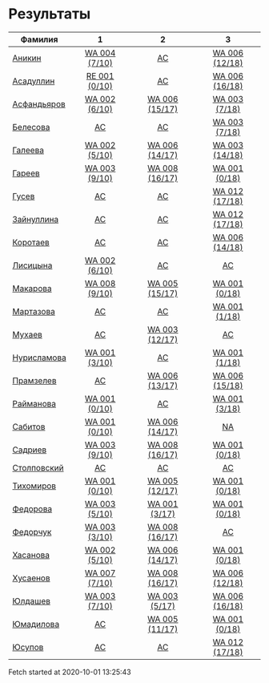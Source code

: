 # Результаты
Фамилия | 1| 2| 3
---|:---:|:---:|:---:
[Аникин](Аникин/README.md)  | [WA 004 (7/10)](Аникин/1.md) | [AC](Аникин/2.md) | [WA 006 (12/18)](Аникин/3.md)
[Асадуллин](Асадуллин/README.md)  | [RE 001 (0/10)](Асадуллин/1.md) | [AC](Асадуллин/2.md) | [WA 006 (16/18)](Асадуллин/3.md)
[Асфандьяров](Асфандьяров/README.md)  | [WA 002 (6/10)](Асфандьяров/1.md) | [WA 006 (15/17)](Асфандьяров/2.md) | [WA 003 (7/18)](Асфандьяров/3.md)
[Белесова](Белесова/README.md)  | [AC](Белесова/1.md) | [AC](Белесова/2.md) | [WA 003 (7/18)](Белесова/3.md)
[Галеева](Галеева/README.md)  | [WA 002 (5/10)](Галеева/1.md) | [WA 006 (14/17)](Галеева/2.md) | [WA 003 (14/18)](Галеева/3.md)
[Гареев](Гареев/README.md)  | [WA 003 (9/10)](Гареев/1.md) | [WA 008 (16/17)](Гареев/2.md) | [WA 001 (0/18)](Гареев/3.md)
[Гусев](Гусев/README.md)  | [AC](Гусев/1.md) | [AC](Гусев/2.md) | [WA 012 (17/18)](Гусев/3.md)
[Зайнуллина](Зайнуллина/README.md)  | [AC](Зайнуллина/1.md) | [AC](Зайнуллина/2.md) | [WA 012 (17/18)](Зайнуллина/3.md)
[Коротаев](Коротаев/README.md)  | [AC](Коротаев/1.md) | [AC](Коротаев/2.md) | [WA 006 (14/18)](Коротаев/3.md)
[Лисицына](Лисицына/README.md)  | [WA 002 (6/10)](Лисицына/1.md) | [AC](Лисицына/2.md) | [AC](Лисицына/3.md)
[Макарова](Макарова/README.md)  | [WA 008 (9/10)](Макарова/1.md) | [WA 005 (15/17)](Макарова/2.md) | [WA 001 (0/18)](Макарова/3.md)
[Мартазова](Мартазова/README.md)  | [AC](Мартазова/1.md) | [AC](Мартазова/2.md) | [WA 001 (1/18)](Мартазова/3.md)
[Мухаев](Мухаев/README.md)  | [AC](Мухаев/1.md) | [WA 003 (12/17)](Мухаев/2.md) | [AC](Мухаев/3.md)
[Нурисламова](Нурисламова/README.md)  | [WA 001 (3/10)](Нурисламова/1.md) | [AC](Нурисламова/2.md) | [WA 001 (1/18)](Нурисламова/3.md)
[Прамзелев](Прамзелев/README.md)  | [AC](Прамзелев/1.md) | [WA 006 (13/17)](Прамзелев/2.md) | [WA 006 (15/18)](Прамзелев/3.md)
[Райманова](Райманова/README.md)  | [WA 001 (0/10)](Райманова/1.md) | [AC](Райманова/2.md) | [WA 001 (3/18)](Райманова/3.md)
[Сабитов](Сабитов/README.md)  | [WA 001 (0/10)](Сабитов/1.md) | [WA 006 (14/17)](Сабитов/2.md) | [NA](Сабитов/3.md)
[Садриев](Садриев/README.md)  | [WA 003 (9/10)](Садриев/1.md) | [WA 008 (16/17)](Садриев/2.md) | [WA 001 (0/18)](Садриев/3.md)
[Столповский](Столповский/README.md)  | [AC](Столповский/1.md) | [AC](Столповский/2.md) | [AC](Столповский/3.md)
[Тихомиров](Тихомиров/README.md)  | [WA 001 (0/10)](Тихомиров/1.md) | [WA 005 (12/17)](Тихомиров/2.md) | [WA 001 (0/18)](Тихомиров/3.md)
[Федорова](Федорова/README.md)  | [WA 003 (5/10)](Федорова/1.md) | [WA 001 (3/17)](Федорова/2.md) | [WA 001 (0/18)](Федорова/3.md)
[Федорчук](Федорчук/README.md)  | [WA 003 (3/10)](Федорчук/1.md) | [WA 008 (16/17)](Федорчук/2.md) | [AC](Федорчук/3.md)
[Хасанова](Хасанова/README.md)  | [WA 002 (5/10)](Хасанова/1.md) | [WA 006 (14/17)](Хасанова/2.md) | [WA 001 (0/18)](Хасанова/3.md)
[Хусаенов](Хусаенов/README.md)  | [WA 007 (7/10)](Хусаенов/1.md) | [WA 008 (16/17)](Хусаенов/2.md) | [WA 006 (12/18)](Хусаенов/3.md)
[Юлдашев](Юлдашев/README.md)  | [WA 003 (7/10)](Юлдашев/1.md) | [WA 003 (5/17)](Юлдашев/2.md) | [WA 006 (16/18)](Юлдашев/3.md)
[Юмадилова](Юмадилова/README.md)  | [AC](Юмадилова/1.md) | [WA 005 (11/17)](Юмадилова/2.md) | [WA 001 (0/18)](Юмадилова/3.md)
[Юсупов](Юсупов/README.md)  | [AC](Юсупов/1.md) | [AC](Юсупов/2.md) | [WA 012 (17/18)](Юсупов/3.md)

Fetch started at 2020-10-01 13:25:43
